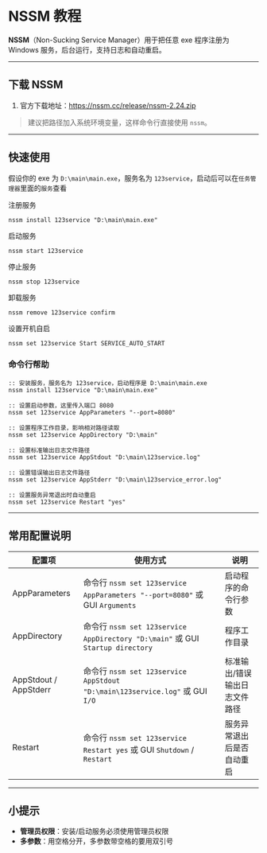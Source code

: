 # NSSM 教程

**NSSM**（Non-Sucking Service Manager）用于把任意 exe 程序注册为 Windows 服务，后台运行，支持日志和自动重启。

---

## 下载 NSSM

1. 官方下载地址：https://nssm.cc/release/nssm-2.24.zip

> 建议把路径加入系统环境变量，这样命令行直接使用 `nssm`。

---

##  快速使用

假设你的 exe 为 `D:\main\main.exe`，服务名为 `123service`，启动后可以在`任务管理器`里面的`服务`查看

注册服务
```
nssm install 123service "D:\main\main.exe"
```
启动服务
```
nssm start 123service
```
停止服务
```
nssm stop 123service
```
卸载服务
```
nssm remove 123service confirm
```
设置开机自启
```
nssm set 123service Start SERVICE_AUTO_START
```

### 命令行帮助

```
:: 安装服务，服务名为 123service，启动程序是 D:\main\main.exe
nssm install 123service "D:\main\main.exe"

:: 设置启动参数，这里传入端口 8080
nssm set 123service AppParameters "--port=8080"

:: 设置程序工作目录，影响相对路径读取
nssm set 123service AppDirectory "D:\main"

:: 设置标准输出日志文件路径
nssm set 123service AppStdout "D:\main\123service.log"

:: 设置错误输出日志文件路径
nssm set 123service AppStderr "D:\main\123service_error.log"

:: 设置服务异常退出时自动重启
nssm set 123service Restart "yes"
```

---

## 常用配置说明

| 配置项           | 使用方式 | 说明 |
|-----------------|---------|------|
| AppParameters    | 命令行 `nssm set 123service AppParameters "--port=8080"` 或 GUI `Arguments` | 启动程序的命令行参数 |
| AppDirectory     | 命令行 `nssm set 123service AppDirectory "D:\main"` 或 GUI `Startup directory` | 程序工作目录 |
| AppStdout / AppStderr | 命令行 `nssm set 123service AppStdout "D:\main\123service.log"` 或 GUI `I/O` | 标准输出/错误输出日志文件路径 |
| Restart          | 命令行 `nssm set 123service Restart yes` 或 GUI `Shutdown` / `Restart` | 服务异常退出后是否自动重启 |

---

## 小提示

- **管理员权限**：安装/启动服务必须使用管理员权限
- **多参数**：用空格分开，多参数带空格的要用双引号

